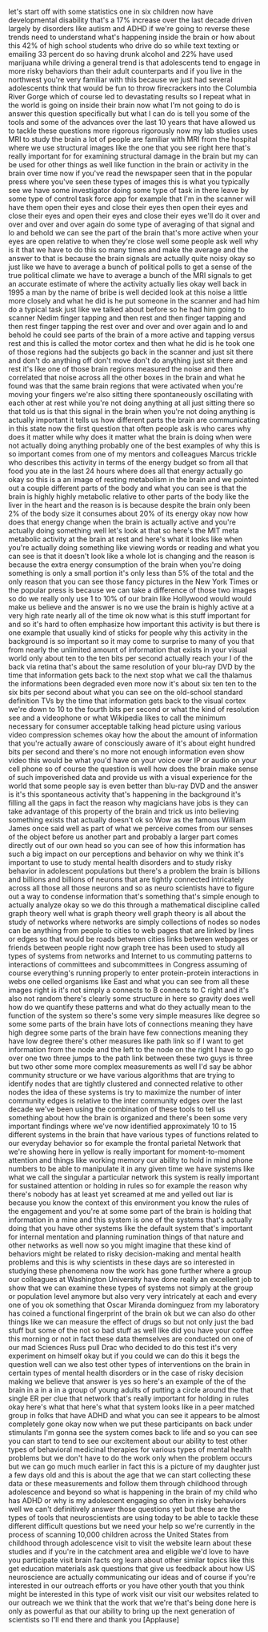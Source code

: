 
let&#39;s start off with some statistics one
in six children now have developmental
disability that&#39;s a 17% increase over
the last decade driven largely by
disorders like autism and ADHD if we&#39;re
going to reverse these trends need to
understand what&#39;s happening inside the
brain or how about this
42% of high school students who drive do
so while text texting or emailing 33
percent do so having drunk alcohol and
22% have used marijuana while driving a
general trend is that adolescents tend
to engage in more risky behaviors than
their adult counterparts and if you live
in the northwest you&#39;re very familiar
with this because we just had several
adolescents think that would be fun to
throw firecrackers into the Columbia
River Gorge which of course led to
devastating results so I repeat what in
the world is going on inside their brain
now what I&#39;m not going to do is answer
this question specifically but what I
can do is tell you some of the tools and
some of the advances over the last 10
years that have allowed us to tackle
these questions more rigorous rigorously
now my lab studies uses MRI to study the
brain a lot of people are familiar with
MRI from the hospital where we use
structural images like the one that you
see right here that&#39;s really important
for for examining structural damage in
the brain but my can be used for other
things as well like function in the
brain or activity in the brain over time
now if you&#39;ve read the newspaper seen
that in the popular press where you&#39;ve
seen these types of images this is what
you typically see we have some
investigator doing some type of task in
there leave by some type of control task
force app for example that I&#39;m in the
scanner will have them open their eyes
and close their eyes
then open their eyes and close their
eyes and open their eyes and close their
eyes we&#39;ll do it over and over and over
and over again do some type of averaging
of that signal and lo and behold we can
see the part of the brain that&#39;s more
active when your eyes are open relative
to when they&#39;re close
well some people ask well why is it that
we have to do this so many times and
make the average and the answer to that
is because the brain signals are
actually quite noisy okay so just like
we have to average a bunch of political
polls to get a sense of the true
political climate we have to average a
bunch of the MRI signals to get an
accurate estimate of where the activity
actually lies okay well back in 1995 a
man by the name of bribe is well decided
look at this noise a little more closely
and what he did is he put someone in the
scanner and had him do a typical task
just like we talked about before so he
had him going to scanner Nedim finger
tapping and then rest and then finger
tapping and then rest finger tapping the
rest over and over and over again and lo
and behold he could see parts of the
brain of a more active and tapping
versus rest and this is called the motor
cortex and then what he did is he took
one of those regions had the subjects go
back in the scanner and just sit there
and don&#39;t do anything off don&#39;t move
don&#39;t do anything just sit there and
rest it&#39;s like one of those brain
regions measured the noise and then
correlated that noise across all the
other boxes in the brain and what he
found was that the same brain regions
that were activated when you&#39;re moving
your fingers
we&#39;re also sitting there spontaneously
oscillating with each other at rest
while you&#39;re not doing anything at all
just sitting there so that told us is
that this signal in the brain when
you&#39;re not doing anything is actually
important it tells us how different
parts the brain are communicating in
this state now the first question that
often people ask is who cares
why does it matter while why does it
matter what the brain is doing when were
not actually doing anything probably one
of the best examples of why this is so
important comes from one of my mentors
and colleagues Marcus trickle who
describes this activity in terms of the
energy budget so from all that food you
ate in the last 24 hours
where does all that energy actually go
okay so this is a an image of resting
metabolism in the brain and we pointed
out a couple different parts of the body
and what you can see is that the brain
is highly highly metabolic relative to
other parts of the body like the liver
in the heart and the reason is is
because despite the brain only been 2%
of the body size it consumes about 20%
of its energy okay now how does that
energy change when the brain is actually
active and you&#39;re actually doing
something well let&#39;s look at that so
here&#39;s the MIT meta metabolic activity
at the brain at rest and here&#39;s what it
looks like when you&#39;re actually doing
something like viewing words or reading
and what you can see is that it doesn&#39;t
look like a whole lot is changing and
the reason is because the extra energy
consumption of the brain when you&#39;re
doing something is only a small portion
it&#39;s only less than 5% of the total and
the only reason that you can see those
fancy pictures in the New York Times or
the popular press is because we can take
a difference of those two images so do
we really only use 1 to 10% of our brain
like Hollywood would would make us
believe and the answer is no we use the
brain is highly active at a very high
rate nearly all of the time ok now what
is this stuff important for and so it&#39;s
hard to often emphasize how important
this activity is but there is one
example that usually kind of sticks for
people why this activity in the
background is so important so it may
come to surprise to many of you that
from nearly the unlimited amount of
information that exists in your visual
world
only about ten to the ten bits per
second actually reach your I of the back
via retina that&#39;s about the same
resolution of your blu-ray DVD by the
time that information gets back to the
next stop what we call the thalamus the
informations been degraded even more now
it&#39;s about six ten ten to the six bits
per second about what you can see on the
old-school standard definition TVs by
the time that information gets back to
the visual cortex we&#39;re down to 10 to
the fourth bits per second or what the
kind of resolution see and a videophone
or what Wikipedia likes to call the
minimum necessary for consumer
acceptable talking head picture using
various video compression schemes okay
how the about the amount of information
that you&#39;re actually aware of
consciously aware of it&#39;s about eight
hundred bits per second and there&#39;s no
more not enough information even show
video this would be what you&#39;d have on
your voice over IP or audio on your cell
phone so of course the question is well
how does the brain make sense of such
impoverished data and provide us with a
visual experience for the world that
some people say is even better than
blu-ray DVD and the answer is it&#39;s this
spontaneous activity that&#39;s happening in
the background
it&#39;s filling all the gaps in fact the
reason why magicians have jobs is they
can take advantage of this property of
the brain and trick us into believing
something exists that actually doesn&#39;t
ok so Wow as the famous William James
once said well as part of what we
perceive comes from our senses of the
object before us another part and
probably a larger part comes directly
out of our own head so you can see of
how this information has such a big
impact on our perceptions and behavior
on why we think it&#39;s important to use to
study mental health disorders and to
study risky behavior in adolescent
populations but there&#39;s a problem
the brain is billions and billions and
billions of neurons that are tightly
connected intricately across all those
all those neurons and so as neuro
scientists have to figure out a way to
condense information that&#39;s something
that&#39;s simple enough to actually
analyze okay so we do this through a
mathematical discipline called graph
theory well what is graph theory well
graph theory is all about the study of
networks where networks are simply
collections of nodes so nodes can be
anything from people to cities to web
pages that are linked by lines or edges
so that would be roads between cities
links between webpages or friends
between people right now graph tree has
been used to study all types of systems
from networks and Internet to us
commuting patterns to interactions of
committees and subcommittees in Congress
assuming of course everything&#39;s running
properly to enter protein-protein
interactions in webs one celled
organisms like East and what you can see
from all these images right is it&#39;s not
simply a connects to B connects to C
right and it&#39;s also not random there&#39;s
clearly some structure in here so
gravity does well how do we quantify
these patterns and what do they actually
mean to the function of the system so
there&#39;s some very simple measures like
degree so some some parts of the brain
have lots of connections meaning they
have high degree some parts of the brain
have few connections meaning they have
low degree there&#39;s other measures like
path link so if I want to get
information from the node and the left
to the node on the right I have to go
over one two three jumps to the path
link between these two guys is three but
two other some more complex measurements
as well I&#39;d say be abhor community
structure or we have various algorithms
that are trying to identify nodes that
are tightly clustered and connected
relative to other nodes the idea of
these systems is try to maximize the
number of inter community edges is
relative to the inter community edges
over the last decade we&#39;ve been using
the combination of these tools to tell
us something about how the brain is
organized and there&#39;s been some very
important findings where we&#39;ve now
identified approximately 10 to 15
different systems
in the brain that have various types of
functions related to our everyday
behavior so for example the frontal
parietal Network that we&#39;re showing here
in yellow is really important for
moment-to-moment attention and things
like working memory our ability to hold
in mind phone numbers to be able to
manipulate it in any given time we have
systems like what we call the singular a
particular network this system is really
important for sustained attention or
holding in rules so for example the
reason why there&#39;s nobody has at least
yet screamed at me and yelled out liar
is because you know the context of this
environment you know the rules of the
engagement and you&#39;re at some some part
of the brain is holding that information
in a mine and this system is one of the
systems that&#39;s actually doing that you
have other systems like the default
system that&#39;s important for internal
mentation and planning rumination things
of that nature and other networks as
well now so you might imagine that these
kind of behaviors might be related to
risky decision-making and mental health
problems and this is why scientists in
these days are so interested in studying
these phenomena now the work has gone
further where a group our colleagues at
Washington University have done really
an excellent job to show that we can
examine these types of systems not
simply at the group or population level
anymore but also very very intricately
at each and every one of you ok
something that Oscar Miranda dominguez
from my laboratory has coined a
functional fingerprint of the brain ok
but we can also do other things like we
can measure the effect of drugs so but
not only just the bad stuff but some of
the not so bad stuff as well like did
you have your coffee this morning
or not
in fact these data themselves are
conducted on one of our mad Sciences
Russ pull Drac who decided to do this
test it&#39;s very experiment on himself
okay but if you could we can do this it
begs the question well can we also test
other types of interventions on the
brain in certain types of mental health
disorders or in the case of risky
decision making we believe that answer
is yes so here&#39;s an example of the of
the brain in a in a in a group of young
adults of putting a circle around the
that single ER per clue that network
that&#39;s really important for holding in
rules okay
here&#39;s what that here&#39;s what that system
looks like in a peer matched group in
folks that have ADHD and what you can
see it appears to be almost completely
gone okay now when we put these
participants on back under stimulants
I&#39;m gonna see the system comes back to
life and so you can see you can start to
tend to see our excitement about our
ability to test other types of
behavioral medicinal therapies for
various types of mental health problems
but we don&#39;t have to do the work only
when the problem occurs but we can go
much much earlier in fact this is a
picture of my daughter just a few days
old and this is about the age that we
can start collecting these data or these
measurements and follow them through
childhood through adolescence and beyond
so what is happening in the brain of my
child who has ADHD or why is my
adolescent engaging so often in risky
behaviors well we can&#39;t definitively
answer those questions yet but these are
the types of tools that neuroscientists
are using today to be able to tackle
these different difficult questions but
we need your help so we&#39;re currently in
the process of scanning 10,000 children
across the United States from childhood
through adolescence visit to visit the
website learn about these studies and if
you&#39;re in the catchment area and
eligible we&#39;d love to have you
participate visit brain facts org learn
about other similar topics like this
get education materials ask questions
that give us feedback about how US
neuroscience are actually communicating
our ideas and of course if you&#39;re
interested in our outreach efforts or
you have other youth that you think
might be interested in this type of work
visit our visit our websites related to
our outreach we we think that the work
that we&#39;re that&#39;s being done here is
only as powerful as that our ability to
bring up the next generation of
scientists so I&#39;ll end there and thank
you
[Applause]

